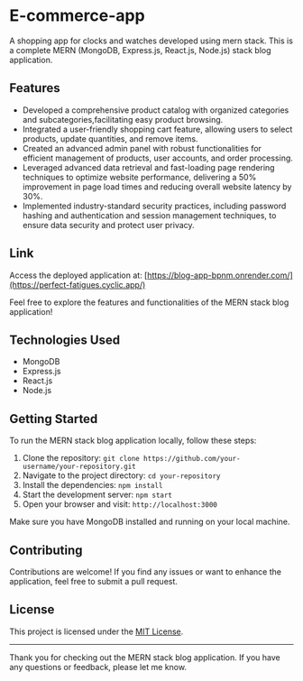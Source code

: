 # E-commerce-app

A shopping app for clocks and watches developed using mern stack. This is a complete MERN (MongoDB, Express.js, React.js, Node.js) stack blog application.

## Features

-	Developed a comprehensive product catalog with organized categories and subcategories,facilitating easy product browsing.
-	Integrated a user-friendly shopping cart feature, allowing users to select products, update quantities, and remove items.
-	Created an advanced admin panel with robust functionalities for efficient management of products, user accounts, and order processing.
-	 Leveraged advanced data retrieval and fast-loading page rendering techniques to optimize website performance, delivering a 50% improvement in page load times and reducing overall website latency by 30%. 
-	Implemented industry-standard security practices, including password hashing and authentication and session management techniques, to ensure data security and protect user privacy.

## Link

Access the deployed application at: [https://blog-app-bpnm.onrender.com/](https://perfect-fatigues.cyclic.app/)

Feel free to explore the features and functionalities of the MERN stack blog application!

## Technologies Used

- MongoDB
- Express.js
- React.js
- Node.js

## Getting Started

To run the MERN stack blog application locally, follow these steps:

1. Clone the repository: `git clone https://github.com/your-username/your-repository.git`
2. Navigate to the project directory: `cd your-repository`
3. Install the dependencies: `npm install`
4. Start the development server: `npm start`
5. Open your browser and visit: `http://localhost:3000`

Make sure you have MongoDB installed and running on your local machine.

## Contributing

Contributions are welcome! If you find any issues or want to enhance the application, feel free to submit a pull request.

## License

This project is licensed under the [MIT License](LICENSE).

---

Thank you for checking out the MERN stack blog application. If you have any questions or feedback, please let me know.

